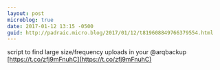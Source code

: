 ```yaml
---
layout: post
microblog: true
date: 2017-01-12 13:15 -0500
guid: http://padraic.micro.blog/2017/01/12/t819608849766379554.html
---
```

script to find large size/frequency uploads in your @arqbackup [https://t.co/zfj9mFnuhC](https://t.co/zfj9mFnuhC)
